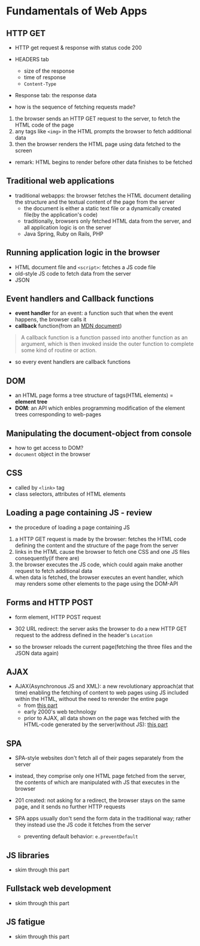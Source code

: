 # Fundamentals of Web Apps

## HTTP GET
- HTTP get request & response with status code 200
- HEADERS tab
  - size of the response
  - time of response
  - `Content-Type`

- Response tab: the response data

- how is the sequence of fetching requests made?
1. the browser sends an HTTP GET request to the server, to fetch the HTML code of the page
2. any tags like `<img>` in the HTML prompts the browser to fetch additional data
3. then the browser renders the HTML page using data fetched to the screen

- remark: HTML begins to render before other data finishes to be fetched

## Traditional web applications
- traditional webapps: the browser fetches the HTML document detailing the structure and the textual content of the page from the server
  - the document is either a static text file or a dynamically created file(by the application's code)
  - traditionally, browsers only fetched HTML data from the server, and all application logic is on the server
  - Java Spring, Ruby on Rails, PHP

## Running application logic in the browser
- HTML document file and `<script>`: fetches a JS code file
- old-style JS code to fetch data from the server
- JSON

## Event handlers and Callback functions
- **event handler** for an event: a function such that when the event happens, the browser calls it
- **callback** function(from an [MDN document](https://developer.mozilla.org/en-US/docs/Glossary/Callback_function))
> A callback function is a function passed into another function as an argument, which is then invoked inside the outer function to complete some kind of routine or action.

- so every event handlers are callback functions

## DOM
- an HTML page forms a tree structure of tags(HTML elements) = **element tree**
- **DOM**: an API which enbles programming modification of the element trees corresponding to web-pages

## Manipulating the document-object from console
- how to get access to DOM?
- `document` object in the browser

## CSS
- called by `<link>` tag
- class selectors, attributes of HTML elements

## Loading a page containing JS - review
- the procedure of loading a page containing JS
1. a HTTP GET request is made by the browser: fetches the HTML code defining the content and the structure of the page from the server
2. links in the HTML cause the browser to fetch one CSS and one JS files consequently(if there are)
3. the browser executes the JS code, which could again make another request to fetch additional data
4. when data is fetched, the browser executes an event handler, which may renders some other elements to the page using the DOM-API

## Forms and HTTP POST
- form element, HTTP POST request
- 302 URL redirect: the server asks the browser to do a new HTTP GET request to the address defined in the header's `Location`

- so the browser reloads the current page(fetching the three files and the JSON data again)

## AJAX

- AJAX(Asynchronous JS and XML): a new revolutionary approach(at that time) enabling the fetching of content to web pages using JS included within the HTML, without the need to rerender the entire page
  - from [this part](#running-application-logic-in-the-browser)
  - early 2000's web technology
  - prior to AJAX, all data shown on the page was fetched with the HTML-code generated by the server(without JS): [this part](#traditional-web-applications)

## SPA
- SPA-style websites don't fetch all of their pages separately from the server
- instead, they comprise only one HTML page fetched from the server, the contents of which are manipulated with JS that executes in the browser

- 201 created: not asking for a redirect, the browser stays on the same page, and it sends no further HTTP requests

- SPA apps usually don't send the form data in the traditional way; rather they instead use the JS code it fetches from the server
  - preventing default behavior: `e.preventDefault`

## JS libraries
- skim through this part

## Fullstack web development
- skim through this part

## JS fatigue
- skim through this part
